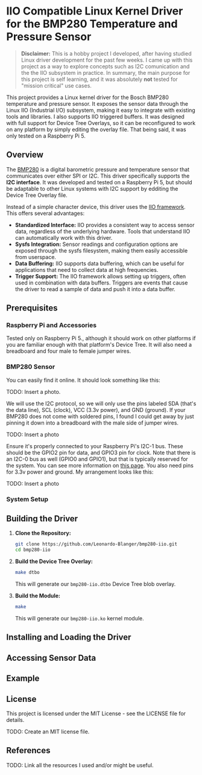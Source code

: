 # IIO Compatible Linux Kernel Driver for the BMP280 Temperature and Pressure Sensor

> **Disclaimer:** This is a hobby project I developed, after having studied Linux driver development for the past few weeks. I came up with this project as a way to explore concepts such as I2C comunication and the the IIO subsystem in practice. In summary, the main purpose for this project is self learning, and it was absolutely **not** tested for "mission critical" use cases.

This project provides a Linux kernel driver for the Bosch BMP280 temperature and pressure sensor. It exposes the sensor data through the Linux IIO (Industrial I/O) subsystem, making it easy to integrate with existing tools and libraries. I also supports IIO triggered buffers. It was designed with full support for Device Tree Overlays, so it can be reconfigured to work on any platform by simply editing the overlay file. That being said, it was only tested on a Raspberry Pi 5.

## Overview

The [BMP280](https://www.bosch-sensortec.com/media/boschsensortec/downloads/datasheets/bst-bmp280-ds001.pdf) is a digital barometric pressure and temperature sensor that communicates over either SPI or I2C. This driver specifically supports the **I2C interface**.  It was developed and tested on a Raspberry Pi 5, but should be adaptable to other Linux systems with I2C support by edditing the Device Tree Overlay file.

Instead of a simple character device, this driver uses the [IIO framework](https://docs.kernel.org/driver-api/iio/index.html). This offers several advantages:

*   **Standardized Interface:**  IIO provides a consistent way to access sensor data, regardless of the underlying hardware.  Tools that understand IIO can automatically work with this driver.
*   **Sysfs Integration:** Sensor readings and configuration options are exposed through the sysfs filesystem, making them easily accessible from userspace.
*   **Data Buffering:** IIO supports data buffering, which can be useful for applications that need to collect data at high frequencies.
*   **Trigger Support:**  The IIO framework allows setting up triggers, often used in combination with data buffers. Triggers are events that cause the driver to read a sample of data and push it into a data buffer.

## Prerequisites

### **Raspberry Pi and Accessories**
Tested only on Raspberry Pi 5., although it should work on other platforms if you are familiar enough with that platform's Device Tree. It will also need a breadboard and four male to female jumper wires.

### **BMP280 Sensor**

You can easily find it online. It should look something like this:

TODO: Insert a photo.

We will use the I2C protocol, so we will only use the pins labeled SDA (that's the data line), SCL (clock), VCC (3.3v power), and GND (ground). If your BMP280 does not come with soldered pins, I found I could get away by just pinning it down into a breadboard with the male side of jumper wires.

TODO: Insert a photo

Ensure it's properly connected to your Raspberry Pi's I2C-1 bus. These should be the GPIO2 pin for data, and GPIO3 pin for clock. Note that there is an I2C-0 bus as well (GPIO0 and GPIO1), but that is typically reserved for the system. You can see more information on [this page](https://pinout.xyz/pinout/i2c). You also need pins for 3.3v power and ground. My arrangement looks like this:

TODO: Insert a photo

### System Setup

## Building the Driver

1.  **Clone the Repository:**

    ```bash
    git clone https://github.com/Leonardo-Blanger/bmp280-iio.git
    cd bmp280-iio
    ```

2.  **Build the Device Tree Overlay:**

	```bash
	make dtbo
	```
	This will generate our `bmp280-iio.dtbo` Device Tree blob overlay.

3.  **Build the Module:**

    ```bash
    make
    ```
    This will generate our `bmp280-iio.ko` kernel module.

## Installing and Loading the Driver

## Accessing Sensor Data

## Example

## License

This project is licensed under the MIT License - see the LICENSE file for details.

TODO: Create an MIT license file.

## References

TODO: Link all the resources I used and/or might be useful.
